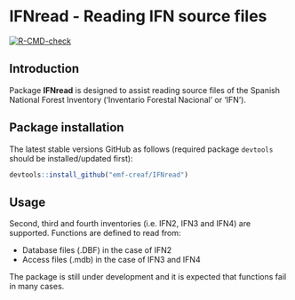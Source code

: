 IFNread - Reading IFN source files
================

<!-- badges: start -->
[![R-CMD-check](https://github.com/emf-creaf/IFNread/workflows/R-CMD-check/badge.svg)](https://github.com/emf-creaf/IFNread/actions)
<!-- badges: end -->

## Introduction

Package **IFNread** is designed to assist reading source files of the
Spanish National Forest Inventory (‘Inventario Forestal Nacional’ or
‘IFN’).

## Package installation

The latest stable versions GitHub as follows (required package
`devtools` should be installed/updated first):

``` r
devtools::install_github("emf-creaf/IFNread")
```

## Usage

Second, third and fourth inventories (i.e. IFN2, IFN3 and IFN4) are
supported. Functions are defined to read from:

-   Database files (.DBF) in the case of IFN2
-   Access files (.mdb) in the case of IFN3 and IFN4

The package is still under development and it is expected that functions
fail in many cases.
